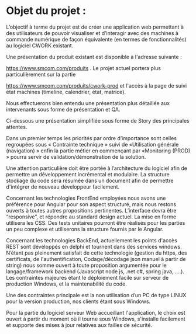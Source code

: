 # Objet du projet :


L’objectif à terme du projet est de créer une application web permettant à des utilisateurs de pouvoir visualiser et d’interagir avec des machines à commande numérique de façon équivalente (en termes de fonctionnalités) au logiciel CWORK existant.

Une présentation du produit existant est disponible à l'adresse suivante :

https://www.smcom.com/produits . Le projet actuel portera plus particulièrement sur la partie

https://www.smcom.com/produits/cwork-prod et l'accès à la page de suivi état machines (timeline, calendrier, état, matrice).

Nous effectuerons bien entendu une présentation plus détaillée aux intervenants sous forme de présentation et QA.

Ci-dessous une présentation simplifiée sous forme de Story des principales attentes.

Dans un premier temps les priorités par ordre d’importance sont celles regroupées sous « Contrainte technique » suivi de «Utilisation générale (navigation) » enfin la partie métier en commençant par «Monitoring (PROD) » pourra servir de validation/démonstration de la solution.

Une attention particulière doit être portée à l’architecture du logiciel afin de permettre un développement incrémental et modulaire. La structure  stockage du code sera résumée dans un document afin de permettre d'intégrer de nouveau développeur facilement.

Concernant les technologies FrontEnd employées nous avons une préférence pour Angular pour son aspect structuré, mais nous restons ouverts à toutes autres propositions pertinentes.  L’interface devra être “responsive”, et répondre au standard design actuel. La mise en forme utilisera les CSS. Des tests unitaires pourront être réalisés pour les parties un peu complexe et utiliserons la structure fournis par le Angular.

Concernant les technologies BackEnd, actuellement les points d'accès REST sont développés en delphi et tournent dans des services windows. N’étant pas pleinement satisfait de cette technologie (gestion du https, des certificats, de l'authentification,  Codage/décodage json manuel à partir de string)  nous somme ouvert à toute proposition argumentée pour le langage/framework  backend (Javascript node js, .net c#, spring java, ….). Les contraintes majeures étant le déploiement facile sur serveur de production Windows, et la maintenabilité du code.

Une des contraintes principale est la non utilisation d’un PC de type LINUX pour la version production, nos clients étant sous Windows.

Pour la partie du logiciel serveur Web accueillant l'application, le choix est ouvert à partir du moment où il tourne sous Windows, s'installe facilement et supporte des mises à jour relatives aux failles de sécurité.